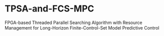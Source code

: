 # TPSA-and-FCS-MPC
FPGA-based Threaded Parallel Searching Algorithm with Resource Management for Long-Horizon Finite-Control-Set Model Predictive Control
